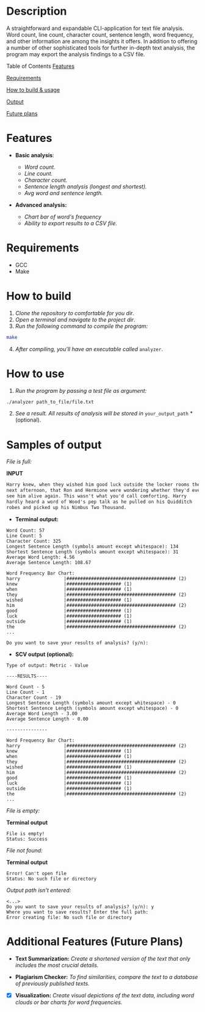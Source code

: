 # Description
A straightforward and expandable CLI-application for text file analysis. Word count, line count, character count, sentence length, word frequency, and other information are among the insights it offers. In addition to offering a number of other sophisticated tools for further in-depth text analysis, the program may export the analysis findings to a CSV file.

Table of Contents
[Features](https://github.com/Binequation/FileAnalysis?tab=readme-ov-file#features)

[Requirements](https://github.com/Binequation/FileAnalysis?tab=readme-ov-file#requirements)

[How to build & usage](https://github.com/Binequation/FileAnalysis?tab=readme-ov-file#how-to-build)

[Output](https://github.com/Binequation/FileAnalysis?tab=readme-ov-file#samples-of-output)

[Future plans](https://github.com/Binequation/FileAnalysis?tab=readme-ov-file#additional-features-future-plans)

# Features
- **Basic analysis**: 
    - *Word count.*
    - *Line count.*
    - *Character count.*
    - *Sentence length analysis (longest and shortest).*
    - *Avg word and sentence length.*

- **Advanced analysis:**
    - *Chart bar of word's frequency*
    - *Ability to export results to a CSV file.*

# Requirements 
- GCC 
- Make

# How to build 
1. *Clone the repository to comfortable for you dir*.
2. *Open a terminal and navigate to the project dir*.
3. *Run the following command to compile the program:*
``` Bash
make
```
4. *After compiling, you'll have an executable called* `analyzer`. 

# How to use
1. *Run the program by passing a test file as argument:*
``` Bash
./analyzer path_to_file/file.txt
```
2. *See a result. All results of analysis will be stored in* `your_output_path` *(optional). 

# Samples of output
*File is full:*

**INPUT**

``` sample.txt
Harry knew, when they wished him good luck outside the locker rooms the
next afternoon, that Ron and Hermione were wondering whether they'd ever
see him alive again. This wasn't what you'd call comforting. Harry
hardly heard a word of Wood's pep talk as he pulled on his Quidditch
robes and picked up his Nimbus Two Thousand.
```

- **Terminal output:**
``` Output
Word Count: 57
Line Count: 5
Character Count: 325
Longest Sentence Length (symbols amount except whitespace): 134
Shortest Sentence Length (symbols amount except whitespace): 31
Average Word Length: 4.56
Average Sentence Length: 108.67

Word Frequency Bar Chart:
harry                |######################################## (2)
knew                 |#################### (1)
when                 |#################### (1)
they                 |######################################## (2)
wished               |#################### (1)
him                  |######################################## (2)
good                 |#################### (1)
luck                 |#################### (1)
outside              |#################### (1)
the                  |######################################## (2)
...

Do you want to save your results of analysis? (y/n):
```

- **SCV output (optional):**
``` CSV
Type of output: Metric - Value

----RESULTS----

Word Count - 5
Line Count - 1
Character Count - 19
Longest Sentence Length (symbols amount except whitespace) - 0
Shortest Sentence Length (symbols amount except whitespace) - 0
Average Word Length - 3.00
Average Sentence Length - 0.00

---------------

Word Frequency Bar Chart:
harry                |######################################## (2)
knew                 |#################### (1)
when                 |#################### (1)
they                 |######################################## (2)
wished               |#################### (1)
him                  |######################################## (2)
good                 |#################### (1)
luck                 |#################### (1)
outside              |#################### (1)
the                  |######################################## (2)
...
```

*File is empty:*

**Terminal output**
``` Output
File is empty!
Status: Success
```

*File not found:*

**Terminal output**
``` Output
Error! Can't open file
Status: No such file or directory
```

*Output path isn't entered:*
``` Output
<...>
Do you want to save your results of analysis? (y/n): y
Where you want to save results? Enter the full path: 
Error creating file: No such file or directory
```

# Additional Features (Future Plans)
- **Text Summarization:** *Create a shortened version of the text that only includes the most crucial details.*

- **Plagiarism Checker:** *To find similarities, compare the text to a database of previously published texts.*

- [x] **Visualization:** *Create visual depictions of the text data, including word clouds or bar charts for word frequencies.*
